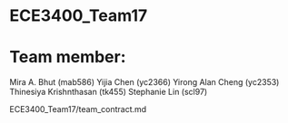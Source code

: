 # ECE3400_Team17

# Team member:
Mira A. Bhut (mab586)
Yijia Chen (yc2366)
Yirong Alan Cheng (yc2353)
Thinesiya Krishnthasan (tk455)
Stephanie Lin (scl97)


ECE3400_Team17/team_contract.md 



